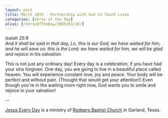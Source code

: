 ```yaml
---
layout: post
title: March 18th - Partnership with God to Touch Lives
categories: [Verse of the Day]
alias: [/VerseOfTheDay/2009/03/18/]
---
```


_Isaiah 25:9  
And it shall be said in that day, Lo, this is our God; we have
waited for him, and he will save us: this is the Lord; we have waited
for him, we will be glad and rejoice in his salvation._

This is not just any ordinary day! Every day is a celebration, if
you have had your sins forgiven. One day, you are going to live in a
beautiful place called heaven. You will experience constant love, joy
and peace. Your body will be perfect and without pain. (Thought that
would get your attention!) Even though you're in the waiting room
right now, God wants you to smile and rejoice in your salvation!

 --

<a href=http://jesuseveryday.net>Jesus Every Day</a> is a ministry of <a href=http://rodgersbaptist.net>Rodgers Baptist Church</a> in Garland, Texas.
